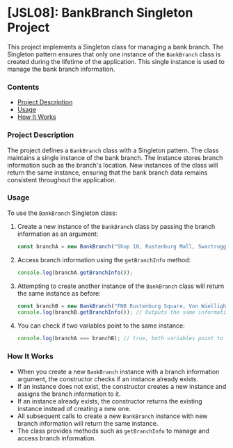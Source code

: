 # [JSL08]: BankBranch Singleton Project

This project implements a Singleton class for managing a bank branch. The Singleton pattern ensures that only one instance of the `BankBranch` class is created during the lifetime of the application. This single instance is used to manage the bank branch information.

### Contents

- [Project Description](#project-description)
- [Usage](#usage)
- [How It Works](#how-it-works)

### Project Description

The project defines a `BankBranch` class with a Singleton pattern. The class maintains a single instance of the bank branch. The instance stores branch information such as the branch's location. New instances of the class will return the same instance, ensuring that the bank branch data remains consistent throughout the application.

### Usage

To use the `BankBranch` Singleton class:

1. Create a new instance of the `BankBranch` class by passing the branch information as an argument:
    ```javascript
    const branchA = new BankBranch("Shop 10, Rustenburg Mall, Swartruggens Rd, Rustenburg, 2999");
    ```

2. Access branch information using the `getBranchInfo` method:
    ```javascript
    console.log(branchA.getBranchInfo());
    ```

3. Attempting to create another instance of the `BankBranch` class will return the same instance as before:
    ```javascript
    const branchB = new BankBranch("FNB Rustenburg Square, Von Wielligh St, Rustenburg, 2999");
    console.log(branchB.getBranchInfo()); // Outputs the same information as branchA
    ```

4. You can check if two variables point to the same instance:
    ```javascript
    console.log(branchA === branchB); // true, both variables point to the same instance
    ```

### How It Works

- When you create a new `BankBranch` instance with a branch information argument, the constructor checks if an instance already exists.
- If an instance does not exist, the constructor creates a new instance and assigns the branch information to it.
- If an instance already exists, the constructor returns the existing instance instead of creating a new one.
- All subsequent calls to create a new `BankBranch` instance with new branch information will return the same instance.
- The class provides methods such as `getBranchInfo` to manage and access branch information.
